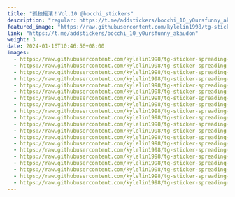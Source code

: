 ```yaml
---
title: "孤独摇滚！Vol.10 @bocchi_stickers"
description: "regular: https://t.me/addstickers/bocchi_10_y0ursfunny_akaudon"
featured_image: "https://raw.githubusercontent.com/kylelin1998/tg-sticker-spreading-worldwide-images/main/img/87e10e75-dc29-48e6-ad88-118987784263.jpg"
link: "https://t.me/addstickers/bocchi_10_y0ursfunny_akaudon"
weight: 3
date: 2024-01-16T10:46:56+08:00
images:
  - https://raw.githubusercontent.com/kylelin1998/tg-sticker-spreading-worldwide-images/main/img/87e10e75-dc29-48e6-ad88-118987784263.jpg
  - https://raw.githubusercontent.com/kylelin1998/tg-sticker-spreading-worldwide-images/main/img/d8dd0d4e-4f65-49f2-8a5f-37176c02cb97.jpg
  - https://raw.githubusercontent.com/kylelin1998/tg-sticker-spreading-worldwide-images/main/img/126c9e45-610a-43c9-875c-937be24c1fd0.jpg
  - https://raw.githubusercontent.com/kylelin1998/tg-sticker-spreading-worldwide-images/main/img/906452c7-123c-4aa8-a040-6bee92f5022f.jpg
  - https://raw.githubusercontent.com/kylelin1998/tg-sticker-spreading-worldwide-images/main/img/fe1d56d6-08df-4d0e-bd25-366c340e57ae.jpg
  - https://raw.githubusercontent.com/kylelin1998/tg-sticker-spreading-worldwide-images/main/img/69b815e1-26e0-47b8-8d6c-fd2bdc0d07ce.jpg
  - https://raw.githubusercontent.com/kylelin1998/tg-sticker-spreading-worldwide-images/main/img/27ba42ca-e0a4-4989-abde-a68a2f63b8ce.jpg
  - https://raw.githubusercontent.com/kylelin1998/tg-sticker-spreading-worldwide-images/main/img/4fd2e707-737a-4553-84ce-5e24f770c867.jpg
  - https://raw.githubusercontent.com/kylelin1998/tg-sticker-spreading-worldwide-images/main/img/3473f1c3-6446-4b0c-b070-9e171cfe6e8e.jpg
  - https://raw.githubusercontent.com/kylelin1998/tg-sticker-spreading-worldwide-images/main/img/695bb645-7852-41ca-a7cb-62fa54e6caa0.jpg
  - https://raw.githubusercontent.com/kylelin1998/tg-sticker-spreading-worldwide-images/main/img/c0af3bef-94e0-4b84-ba41-71c41f5d7e2c.jpg
  - https://raw.githubusercontent.com/kylelin1998/tg-sticker-spreading-worldwide-images/main/img/69d8f63e-b7a9-47e7-a008-97a15e13a2e3.jpg
  - https://raw.githubusercontent.com/kylelin1998/tg-sticker-spreading-worldwide-images/main/img/698b6d3c-45f7-4a2b-ac2c-2812f4984ba2.jpg
  - https://raw.githubusercontent.com/kylelin1998/tg-sticker-spreading-worldwide-images/main/img/61f14e93-99b7-44d9-8902-52a560e6315b.jpg
  - https://raw.githubusercontent.com/kylelin1998/tg-sticker-spreading-worldwide-images/main/img/d2ba9b2b-aab2-475f-9567-60d150d3673b.jpg
  - https://raw.githubusercontent.com/kylelin1998/tg-sticker-spreading-worldwide-images/main/img/f5d55970-a91b-4757-a72a-f9e8ed079a40.jpg
  - https://raw.githubusercontent.com/kylelin1998/tg-sticker-spreading-worldwide-images/main/img/31b54d3d-2c6e-4ff1-9213-819d9b5f8047.jpg
  - https://raw.githubusercontent.com/kylelin1998/tg-sticker-spreading-worldwide-images/main/img/f5c5d704-93c6-431b-8293-32aa416aa7bb.jpg
  - https://raw.githubusercontent.com/kylelin1998/tg-sticker-spreading-worldwide-images/main/img/6eaa9fb5-8d8d-4402-8714-154d364b4a36.jpg
  - https://raw.githubusercontent.com/kylelin1998/tg-sticker-spreading-worldwide-images/main/img/af1a9afc-64e5-4b2e-86a9-574fd38c83b8.jpg
---
```

